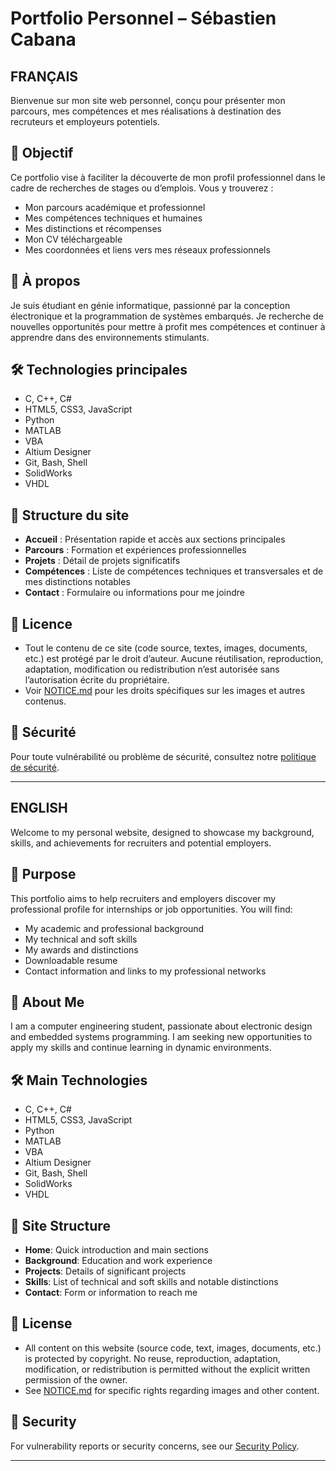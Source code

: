 # Portfolio Personnel – Sébastien Cabana

## FRANÇAIS

Bienvenue sur mon site web personnel, conçu pour présenter mon parcours, mes compétences et mes réalisations à destination des recruteurs et employeurs potentiels.

## 🎯 Objectif

Ce portfolio vise à faciliter la découverte de mon profil professionnel dans le cadre de recherches de stages ou d’emplois. Vous y trouverez :
- Mon parcours académique et professionnel
- Mes compétences techniques et humaines
- Mes distinctions et récompenses
- Mon CV téléchargeable
- Mes coordonnées et liens vers mes réseaux professionnels

## 👤 À propos

Je suis étudiant en génie informatique, passionné par la conception électronique et la programmation de systèmes embarqués. Je recherche de nouvelles opportunités pour mettre à profit mes compétences et continuer à apprendre dans des environnements stimulants.

## 🛠️ Technologies principales

- C, C++, C#
- HTML5, CSS3, JavaScript
- Python
- MATLAB
- VBA
- Altium Designer
- Git, Bash, Shell
- SolidWorks
- VHDL

## 📂 Structure du site

- **Accueil** : Présentation rapide et accès aux sections principales
- **Parcours** : Formation et expériences professionnelles
- **Projets** : Détail de projets significatifs
- **Compétences** : Liste de compétences techniques et transversales et de mes distinctions notables
- **Contact** : Formulaire ou informations pour me joindre

## 📜 Licence

- Tout le contenu de ce site (code source, textes, images, documents, etc.) est protégé par le droit d’auteur. Aucune réutilisation, reproduction, adaptation, modification ou redistribution n’est autorisée sans l’autorisation écrite du propriétaire.
- Voir [NOTICE.md](NOTICE.md) pour les droits spécifiques sur les images et autres contenus.

## 🔐 Sécurité

Pour toute vulnérabilité ou problème de sécurité, consultez notre [politique de sécurité](SECURITY.md).

---

## ENGLISH

Welcome to my personal website, designed to showcase my background, skills, and achievements for recruiters and potential employers.

## 🎯 Purpose

This portfolio aims to help recruiters and employers discover my professional profile for internships or job opportunities. You will find:
- My academic and professional background
- My technical and soft skills
- My awards and distinctions
- Downloadable resume
- Contact information and links to my professional networks

## 👤 About Me

I am a computer engineering student, passionate about electronic design and embedded systems programming. I am seeking new opportunities to apply my skills and continue learning in dynamic environments.

## 🛠️ Main Technologies

- C, C++, C#
- HTML5, CSS3, JavaScript
- Python
- MATLAB
- VBA
- Altium Designer
- Git, Bash, Shell
- SolidWorks
- VHDL

## 📂 Site Structure

- **Home**: Quick introduction and main sections
- **Background**: Education and work experience
- **Projects**: Details of significant projects
- **Skills**: List of technical and soft skills and notable distinctions
- **Contact**: Form or information to reach me

## 📜 License

- All content on this website (source code, text, images, documents, etc.) is protected by copyright. No reuse, reproduction, adaptation, modification, or redistribution is permitted without the explicit written permission of the owner.
- See [NOTICE.md](NOTICE.md) for specific rights regarding images and other content.

## 🔐 Security

For vulnerability reports or security concerns, see our [Security Policy](SECURITY.md).

---